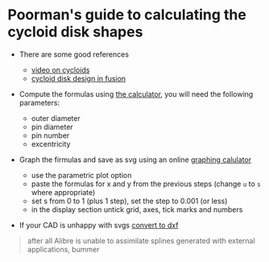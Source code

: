 # Poorman's guide to calculating the cycloid disk shapes

[//]: # (This is a comment)

* There are some good references
  * [video on cycloids](https://www.youtube.com/watch?v=SWIx3GgqrAg)
  * [cycloid disk design in fusion](https://www.youtube.com/watch?v=jQ6LQBFZXmU)

* Compute the formulas using [the calculator](http://www.otvinta.com/cycloid.html), you will need the following parameters:
  * outer diameter
  * pin diameter
  * pin number
  * excentricity
* Graph the firmulas and save as svg using an online [graphing calulator](http://fooplot.com/)
  * use the parametric plot option
  * paste the formulas for x and y from the previous steps (change `u` to `s` where appropriate)
  * set s from 0 to 1 (plus 1 step),  set the step to 0.001 (or less)
  * in the display section untick grid, axes, tick marks and numbers

* If your CAD is unhappy with svgs [convert to dxf](https://cloudconvert.com/svg-to-dxf)
> after all Alibre is unable to assimilate splines generated with external applications, bummer